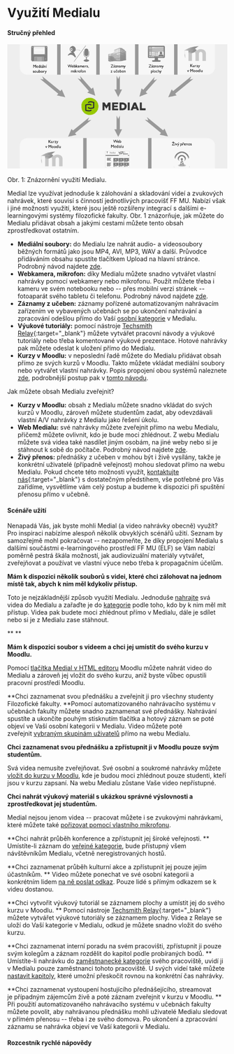 Využití Medialu
===============







#### Stručný přehled

![](home/vyuziti-medialu/760blz_4.0.png)

Obr. 1: Znázornění využití Medialu.


Medial lze využívat jednoduše k zálohování a skladování videí a
zvukových nahrávek, které souvisí s činností jednotlivých pracovišť FF
MU. Nabízí však i jiné možnosti využití, které jsou ještě rozšířeny
integrací s dalšími e-learningovými systémy filozofické fakulty. Obr. 1
znázorňuje, jak můžete do Medialu přidávat obsah a jakými cestami můžete
tento obsah zprostředkovat ostatním.

-   **Mediální soubory:** do Medialu lze nahrát audio- a videosoubory
    běžných formátů jako jsou MP4, AVI, MP3, WAV a další. Průvodce
    přidáváním obsahu spustíte tlačítkem Upload na hlavní stránce.
    Podrobný návod najdete
    [zde](/medialdocs/jak-nahrat-do-medialu-soubor-z-pocitace).
-   **Webkamera, mikrofon:** díky Medialu můžete snadno vytvářet vlastní
    nahrávky pomocí webkamery nebo mikrofonu. Použít můžete třeba i
    kameru ve svém notebooku nebo -- přes mobilní verzi stránek --
    fotoaparát svého tabletu či telefonu. Podrobný návod najdete
    [zde](/medialdocs/jan-nahrat-video-pomoci-webkamery).
-   **Záznamy z učeben:** záznamy pořízené automatizovaným nahrávacím
    zařízením ve vybavených učebnách se po ukončení nahrávání a
    zpracování odešlou přímo do Vaší [osobní
    kategorie](/medialdocs/jak-je-obsah-v-medialu-organizovan#TOC-Kategorie-a-podkategorie)
    v Medialu.
-   **Výukové tutoriály:** pomocí nástroje [Techsmith
    Relay](http://relaydocs.phil.muni.cz/){:target="_blank"} můžete vytvářet pracovní
    návody a výukové tutoriály nebo třeba komentované výukové
    prezentace. Hotové nahrávky pak můžete odeslat k uložení přímo do
    Medialu.
-   **Kurzy v Moodlu:** v neposlední řadě můžete do Medialu přidávat
    obsah přímo ze svých kurzů v Moodlu. Takto můžete vkládat mediální
    soubory nebo vytvářet vlastní nahrávky. Popis propojení obou systémů
    naleznete [zde](/medialdocs/propojeni-s-moodlem), podrobnější postup
    pak v [tomto
    návodu](/medialdocs/jak-vkladat-obsah-prostrednictvim-moodlu).

Jak můžete obsah Medialu zveřejnit?

-   **Kurzy v Moodlu:** obsah z Medialu můžete snadno vkládat do svých
    kurzů v Moodlu, zároveň můžete studentům zadat, aby odevzdávali
    vlastní A/V nahrávky z Medialu jako řešení úkolu.
-   **Web Medialu:** své nahrávky můžete zveřejnit přímo na webu
    Medialu, přičemž můžete ovlivnit, kdo je bude moci zhlédnout. Z webu
    Medialu můžete svá videa také nasdílet jiným osobám, na jiné weby
    nebo si je stáhnout k sobě do počítače. Podrobný návod najdete
    [zde](/medialdocs/jak-muazu-sva-videa-sirit).
-   **Živý přenos:** přednášky z učeben v mohou být i živě vysílány,
    takže je konkrétní uživatelé (případně veřejnost) mohou sledovat
    přímo na webu Medialu. Pokud chcete této možnosti využít,
    [kontaktujte
    nás](http://e-learning.phil.muni.cz/jak-nas-kontaktovat){:target="_blank"} s
    dostatečným předstihem, vše potřebné pro Vás zařídíme, vysvětlíme
    vám celý postup a budeme k dispozici při spuštění přenosu přímo v
    učebně.

#### Scénáře užití

Nenapadá Vás, jak byste mohli Medial (a video nahrávky obecně) využít?
Pro inspiraci nabízíme alespoň několik obvyklých scénářů užití. Seznam
by samozřejmě mohl pokračovat -- nezapomeňte, že díky propojení Medialu
s dalšími součástmi e-learningového prostředí FF MU (ELF) se Vám nabízí
poměrně pestrá škála možností, jak audiovizuální materiály vytvářet,
zveřejňovat a používat ve vlastní výuce nebo třeba k propagačním
účelům.


**Mám k dispozici několik souborů s videi, které chci zálohovat na
jednom místě tak, abych k nim měl kdykoliv přístup.**

Toto je nejzákladnější způsob využití Medialu. Jednoduše
[nahrajte](/medialdocs/jak-nahrat-do-medialu-soubor-z-pocitace) svá
videa do Medialu a zařaďte je do
[kategorie](/medialdocs/jak-je-obsah-v-medialu-organizovan) podle toho,
kdo by k nim měl mít přístup. Videa pak budete moci zhlédnout přímo v
Medialu, dále je sdílet nebo si je z Medialu zase stáhnout.

**
**

**Mám k dispozici soubor s videem a chci jej umístit do svého kurzu v
Moodlu.**

Pomocí [tlačítka Medial v HTML
editoru](/medialdocs/jak-vkladat-obsah-prostrednictvim-moodlu) Moodlu
můžete nahrát video do Medialu a zároveň jej vložit do svého kurzu, aniž
byste vůbec opustili pracovní prostředí Moodlu.

**Chci zaznamenat svou přednášku a zveřejnit ji pro všechny studenty
Filozofické fakulty.
**Pomocí automatizovaného nahrávacího systému v učebnách fakulty můžete
snadno zaznamenat své přednášky. Nahrávání spustíte a ukončíte pouhým
stisknutím tlačítka a hotový záznam se poté objeví ve Vaší osobní
kategorii v Medialu. Video můžete poté zveřejnit [vybraným skupinám
uživatelů](/medialdocs/kdo-muaze-videt-muaj-obsah) přímo na webu
Medialu.

**Chci zaznamenat svou přednášku a zpřístupnit ji v Moodlu pouze svým
studentům.**

Svá videa nemusíte zveřejňovat. Své osobní a soukromé nahrávky můžete
[vložit do kurzu v Moodlu](/medialdocs/jak-muazu-sva-videa-sirit), kde
je budou moci zhlédnout pouze studenti, kteří jsou v kurzu zapsaní. Na
webu Medialu zůstane Vaše video nepřístupné.

**Chci nahrát výukový materiál s ukázkou správné výslovnosti a
zprostředkovat jej studentům.**

Medial nejsou jenom videa -- pracovat můžete i se zvukovými nahrávkami,
které můžete také [pořizovat pomocí vlastního
mikrofonu](/medialdocs/jan-nahrat-video-pomoci-webkamery).

**Chci nahrát průběh konference a zpřístupnit jej široké veřejnosti.
** Umístíte-li záznam do [veřejné
kategorie](/medialdocs/kdo-muaze-videt-muaj-obsah), bude přístupný všem
návštěvníkům Medialu, včetně neregistrovaných hostů.

**Chci zaznamenat průběh kulturní akce a zpřístupnit jej pouze jejím
účastníkům.
** Video můžete ponechat ve své osobní kategorii a konkrétním lidem [na
ně poslat odkaz](/medialdocs/jak-muazu-sva-videa-sirit). Pouze lidé s
přímým odkazem se k videu dostanou.

**Chci vytvořit výukový tutoriál se záznamem plochy a umístit jej do
svého kurzu v Moodlu.
** Pomocí nástroje [Techsmith Relay](http://relaydocs.phil.muni.cz/){:target="_blank"}
můžete vytvářet výukové tutoriály se záznamem plochy. Videa z Relaye se
uloží do Vaší kategorie v Medialu, odkud je můžete snadno vložit do
svého kurzu.

**Chci zaznamenat interní poradu na svém pracovišti, zpřístupnit ji
pouze svým kolegům a záznam rozdělit do kapitol podle probíraných bodů.
** Umístíte-li nahrávku do [zaměstnanecké
kategorie](/medialdocs/kdo-muaze-videt-muaj-obsah) svého pracoviště,
uvidí ji v Medialu pouze zaměstnanci tohoto pracoviště. U svých videí
také můžete [nastavit
kapitoly](/medialdocs/jak-muazu-dodatecne-upravit-metadata/#jak-u-nahravek-nastavit-kapitoly),
které umožní přeskočit rovnou na konkrétní čas nahrávky.

**Chci zaznamenat vystoupení hostujícího přednášejícího, streamovat
je případným zájemcům živě a poté záznam zveřejnit v kurzu v Moodlu.
** Při použití automatizovaného nahrávacího systému v učebnách fakulty
můžete povolit, aby nahrávanou přednášku mohli uživatelé Medialu
sledovat v přímém přenosu -- třeba i ze svého domova. Po ukončení a
zpracování záznamu se nahrávka objeví ve Vaší kategorii v Medialu.

#### Rozcestník rychlé nápovědy






